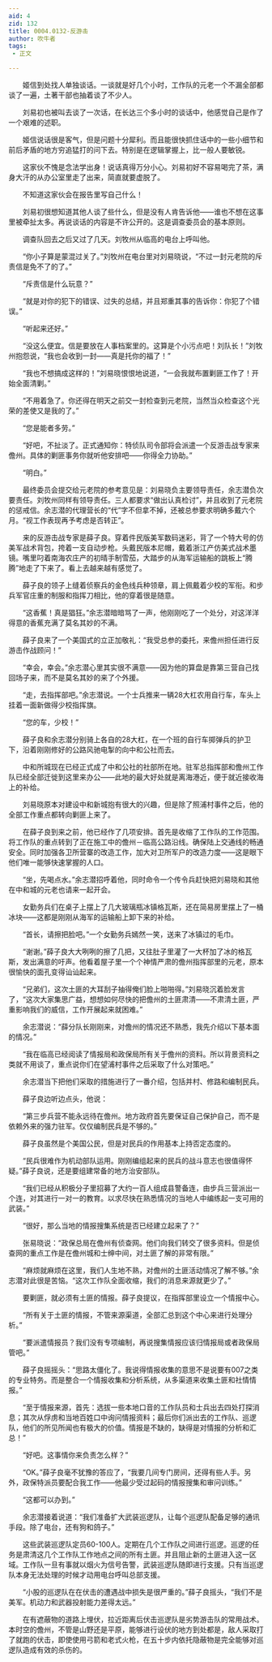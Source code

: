 ```yaml
---
aid: 4
zid: 132
title: 0004.0132-反游击
author: 吹牛者
tags: 
 - 正文

---
```




　　姬信到处找人单独谈话。一谈就是好几个小时，工作队的元老一个不漏全部都谈了一遍，土著干部也抽着谈了不少人。

　　刘易初也被叫去谈了一次话，在长达三个多小时的谈话中，他感觉自己是作了一个艰难的述职。

　　姬信说话很是客气，但是问题十分犀利。而且能很快抓住话中的一些小细节和前后矛盾的地方穷追猛打的问下去。特别是在逻辑掌握上，比一般人要敏锐。

　　这家伙不愧是念法学出身！说话真得万分小心。刘易初好不容易喝完了茶，满身大汗的从办公室里走了出来，简直就要虚脱了。

　　不知道这家伙会在报告里写自己什么！

　　刘易初很想知道其他人谈了些什么，但是没有人肯告诉他——谁也不想在这事里被牵扯太多。再说谈话的内容是不许公开的。这是调查委员会的基本原则。

　　调查队回去之后又过了几天。刘牧州从临高的电台上呼叫他。

　　“你小子算是蒙混过关了。”刘牧州在电台里对刘易晓说，“不过一封元老院的斥责信是免不了的了。”

　　“斥责信是什么玩意？”

　　“就是对你的犯下的错误、过失的总结，并且郑重其事的告诉你：你犯了个错误。”

　　“听起来还好。”

　　“没这么便宜。信是要放在人事档案里的。这算是个小污点吧！刘队长！”刘牧州抱怨说，“我也会收到一封——真是托你的福了！”

　　“我也不想搞成这样的！”刘易晓恨恨地说道，“一会我就布置剿匪工作了！开始全面清剿。”

　　“不用着急了。你还得在明天之前交一封检查到元老院，当然当众检查这个光荣的差使又是我的了。”

　　“您是能者多劳。”

　　“好吧，不扯淡了。正式通知你：特侦队司令部将会派遣一个反游击战专家来儋州。具体的剿匪事务你就听他安排吧——你得全力协助。”

　　“明白。”

　　最终委员会提交给元老院的参考意见是：刘易晓负主要领导责任，余志潜负次要责任。刘牧州同样有领导责任。三人都要求“做出认真检讨”，并且收到了元老院的惩戒信。余志潜的代理营长的“代”字不但拿不掉，还被总参要求明确多戴六个月。“视工作表现再予考虑是否转正”。

　　来的反游击战专家是薛子良。穿着件民版美军数码迷彩，背了一个特大号的仿美军战术背包，挎着一支自动步枪。头戴民版本尼帽，戴着浙江产仿美式战术墨镜。嘴里叼着南海农庄产的初晴手制雪茄，大踏步的从海军运输船的跳板上“腾腾”地走了下来了。看上去越来越有感觉了。

　　薛子良的领子上缝着侦察兵的金色线兵种领章，肩上佩戴着少校的军衔。和步兵军官庄重的制服和指挥刀相比，他的穿着很是随意。

　　“这香蕉！真是猖狂。”余志潜暗暗骂了一声，他刚刚吃了一个处分，对这洋洋得意的香蕉充满了莫名其妙的不满。

　　薛子良来了一个美国式的立正加敬礼：“我受总参的委托，来儋州担任进行反游击作战顾问！”

　　“幸会，幸会。”余志潜心里其实很不满意——因为他的算盘是靠第三营自己找回场子来，而不是莫名其妙的来了个外援。

　　“走，去指挥部吧。”余志潜说。一个士兵推来一辆28大杠农用自行车，车头上挂着一面新做得少校指挥旗。

　　“您的车，少校！”

　　薛子良和余志潜分别骑上各自的28大杠，在一个班的自行车掷弹兵的护卫下，沿着刚刚修好的公路风驰电掣的向中和公社而去。

　　中和所城现在已经正式成了中和公社的社部所在地。驻军总指挥部和儋州工作队已经全部迁徙到这里来办公——此地的最大好处就是离海港近，便于就近接收海上的补给。

　　刘易晓原本对建设中和新城抱有很大的兴趣，但是除了照浦村事件之后，他的全部工作重点都转向剿匪上来了。

　　在薛子良到来之前，他已经作了几项安排。首先是收缩了工作队的工作范围。将工作队的重点转到了正在施工中的儋州－临高公路沿线。确保陆上交通线的畅通安全。同时加强各卫所营寨的改造工作，加大对卫所军户的改造力度——这是眼下他们唯一能够快速掌握的人口。

　　“坐，先喝点水。”余志潜招呼着他，同时命令一个传令兵赶快把刘易晓和其他在中和城的元老也请来一起开会。

　　女勤务兵们在桌子上摆上了几大玻璃瓶冰镇格瓦斯，还在简易房里摆上了一桶冰块——这都是刚刚从海军的运输船上卸下来的补给。

　　“首长，请擦把脸吧。”一个女勤务兵嫣然一笑，送来了冰镇过的毛巾。

　　“谢谢。”薛子良大大咧咧的擦了几把，又往肚子里灌了一大杯加了冰的格瓦斯，发出满意的吁声。他看着屋子里一个个神情严肃的儋州指挥部里的元老，原本很愉快的面孔变得讪讪起来。

　　“兄弟们，这次土匪的大耳刮子抽得俺们脸上啪啪得。”刘易晓沉着脸发言了，“这次大家集思广益，想想如何尽快的把儋州的土匪肃清——不肃清土匪，严重影响我们的威信，工作开展起来就困难。”

　　余志潜说：“薛分队长刚刚来，对儋州的情况还不熟悉，我先介绍以下基本面的情况。”

　　“我在临高已经阅读了情报局和政保局所有关于儋州的资料。所以背景资料之类就不用谈了，重点说你们在望浦村事件之后采取了什么对策吧。”

　　余志潜当下把他们采取的措施进行了一番介绍，包括并村、修路和编制民兵。

　　薛子良边听边点头，他说：

　　“第三步兵营不能永远待在儋州。地方政府首先要保证自己保护自己，而不是依赖外来的强力驻军。仅仅编制民兵是不够的。”

　　薛子良虽然是个美国公民，但是对民兵的作用基本上持否定态度的。

　　“民兵很难作为机动部队运用。刚刚编组起来的民兵的战斗意志也很值得怀疑。”薛子良说，还是要组建常备的地方治安部队。

　　“我们已经从积极分子里招募了大约一百人组成县警备连，由步兵三营派出一个连，对其进行一对一的教育。以求尽快在熟悉情况的当地人中编练起一支可用的武装。”

　　“很好，那么当地的情报搜集系统是否已经建立起来了？”

　　张易晓说：“政保总局在儋州有侦查网。他们向我们转交了很多资料。但是侦查网的重点工作是在儋州城和士绅中间，对土匪了解的非常有限。”

　　“麻烦就麻烦在这里，我们人生地不熟，对儋州的土匪活动情况了解不够。”余志潜对此很是苦恼。“这次工作队全面收缩，我们的消息来源就更少了。”

　　要剿匪，就必须有土匪的情报。薛子良提议，在指挥部里设立一个情报中心。

　　“所有关于土匪的情报，不管来源渠道，全部汇总到这个中心来进行处理分析。”

　　“要派遣情报员？我们没有专项编制，再说搜集情报应该归情报局或者政保局管吧。”

　　薛子良摇摇头：“思路太僵化了。我说得情报收集的意思不是说要有007之类的专业特务。而是整合一个情报收集和分析系统，从多渠道来收集土匪和社情情报。”

　　“至于情报来源，首先：选拔一些本地口音的工作队员和士兵出去四处打探消息；其次从俘虏和当地百姓口中询问情报资料；最后你们派出去的工作队、巡逻队，他们的所见所闻也有极大的价值。情报是不缺的，缺得是对情报的分析和汇总！”

　　“好吧。这事情你来负责怎么样？”

　　“OK。”薛子良毫不犹豫的答应了，“我要几间专门房间，还得有些人手。另外，政保特派员要配合我工作——他最少受过起码的情报搜集和审问训练。”

　　“这都可以办到。”

　　余志潜接着说道：“我们准备扩大武装巡逻队，让每个巡逻队配备足够的通讯手段。除了电台，还有狗和鸽子。”

　　这些武装巡逻队定员60-100人。定期在几个工作队之间进行巡逻。巡逻的任务是肃清这几个工作队工作地点之间的所有土匪。并且阻止新的土匪进入这一区域。工作队一旦有事就以烟火为信号告警，武装巡逻队随即进行支援。只有当巡逻队本身无法处理的时候才动用电台呼叫总部支援。

　　“小股的巡逻队在在伏击的遭遇战中损失是很严重的。”薛子良摇头，“我们不是美军。机动力和武器投射能力差得太远。”

　　在有遮蔽物的道路上埋伏，拉近距离后伏击巡逻队是劣势游击队的常用战术。本时空的儋州，不管是山野还是平原，能够进行设伏的地方到处都是，敌人采取打了就跑的伏击，即使使用弓箭和老式火枪，在五十步内依托隐蔽物是完全能够对巡逻队造成有效的杀伤的。


